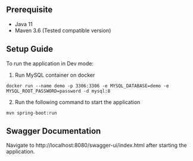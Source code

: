 ## Prerequisite
- Java 11
- Maven 3.6 (Tested compatible version)

## Setup Guide
To run the application in Dev mode:

1. Run MySQL container on docker
```
docker run --name demo -p 3306:3306 -e MYSQL_DATABASE=demo -e MYSQL_ROOT_PASSWORD=password -d mysql:8
```

2. Run the following command to start the application
```
mvn spring-boot:run
```

## Swagger Documentation

Navigate to http://localhost:8080/swagger-ui/index.html after starting the application.

